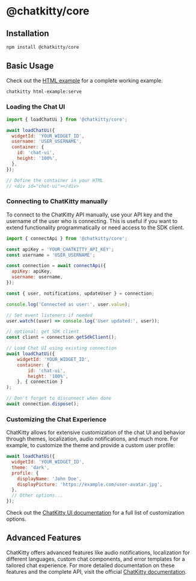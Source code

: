 # @chatkitty/core

## Installation

```bash
npm install @chatkitty/core
```

## Basic Usage
Check out the [HTML example](../../examples/html-example) for a complete working example.

```bash
chatkitty html-example:serve
```

### Loading the Chat UI

```javascript
import { loadChatUi } from '@chatkitty/core';

await loadChatUi({
  widgetId: 'YOUR_WIDGET_ID',
  username: 'USER_USERNAME',
  container: {
    id: 'chat-ui',
    height: '100%',
  },
});

// Define the container in your HTML
// <div id="chat-ui"></div>
```

### Connecting to ChatKitty manually

To connect to the ChatKitty API manually, use your API key and the username of the user who is connecting. This is useful if you want to extend functionality programmatically or need access to the SDK client.

```javascript
import { connectApi } from '@chatkitty/core';

const apiKey = 'YOUR_CHATKITTY_API_KEY';
const username = 'USER_USERNAME';

const connection = await connectApi({
  apiKey: apiKey,
  username: username,
});

const { user, notifications, updateUser } = connection;

console.log('Connected as user:', user.value);

// Set event listeners if needed
user.watch((user) => console.log('User updated:', user));

// optional: get SDK client
const client = connection.getSdkClient();

// Load Chat UI using existing connection
await loadChatUi({
    widgetId: 'YOUR_WIDGET_ID',
    container: {
        id: 'chat-ui',
        height: '100%',
    }, { connection }
);

// Don't forget to disconnect when done
await connection.dispose();
```

### Customizing the Chat Experience

ChatKitty allows for extensive customization of the chat UI and behavior through themes, localization, audio notifications, and much more. For example, to customize the theme and provide a custom user profile:

```javascript
await loadChatUi({
  widgetId: 'YOUR_WIDGET_ID',
  theme: 'dark',
  profile: {
    displayName: 'John Doe',
    displayPicture: 'https://example.com/user-avatar.jpg',
  },
  // Other options...
});
```

Check out the [ChatKitty UI documentation](https://chatkitty.com/docs/ui) for a full list of customization options.

## Advanced Features

ChatKitty offers advanced features like audio notifications, localization for different languages, custom chat components, and error templates for a tailored chat experience. For more detailed documentation on these features and the complete API, visit the official [ChatKitty documentation](https://chatkitty.com/docs).
